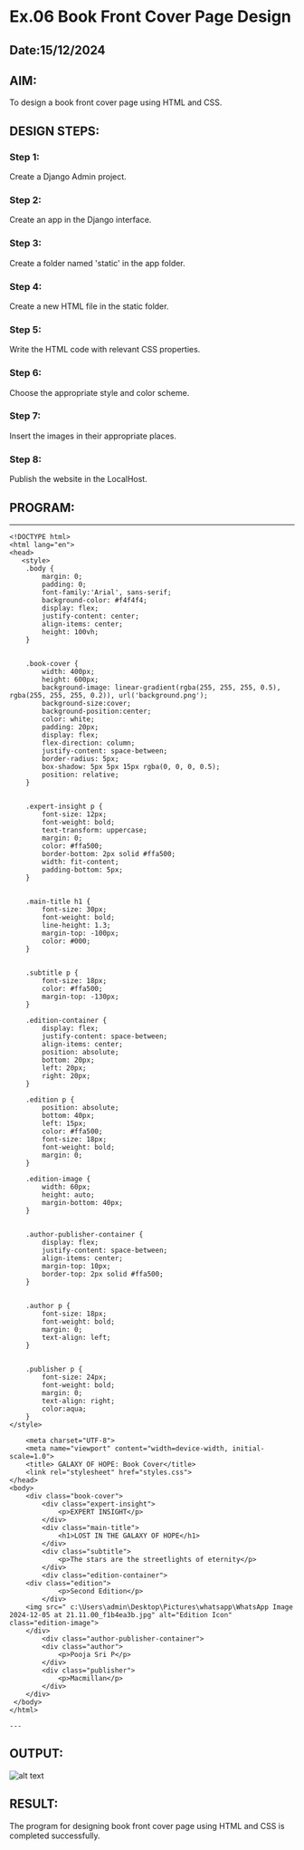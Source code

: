 # Ex.06 Book Front Cover Page Design
## Date:15/12/2024

## AIM:
To design a book front cover page using HTML and CSS.

## DESIGN STEPS:

### Step 1:
Create a Django Admin project.

### Step 2:
Create an app in the Django interface.

### Step 3:
Create a folder named 'static' in the app folder.

### Step 4:
Create a new HTML file in the static folder.

### Step 5:
Write the HTML code with relevant CSS properties.

### Step 6:
Choose the appropriate style and color scheme.

### Step 7:
Insert the images in their appropriate places.

### Step 8:
Publish the website in the LocalHost.

## PROGRAM:
---
```
<!DOCTYPE html>
<html lang="en">
<head>
   <style>
    .body {
        margin: 0;
        padding: 0;
        font-family:'Arial', sans-serif;
        background-color: #f4f4f4;
        display: flex;
        justify-content: center;
        align-items: center;
        height: 100vh;
    }
    
    
    .book-cover {
        width: 400px;
        height: 600px;
        background-image: linear-gradient(rgba(255, 255, 255, 0.5), rgba(255, 255, 255, 0.2)), url('background.png');
        background-size:cover;
        background-position:center;
        color: white;
        padding: 20px;
        display: flex;
        flex-direction: column;
        justify-content: space-between;
        border-radius: 5px;
        box-shadow: 5px 5px 15px rgba(0, 0, 0, 0.5);
        position: relative;
    }
    
    
    .expert-insight p {
        font-size: 12px;
        font-weight: bold;
        text-transform: uppercase;
        margin: 0;
        color: #ffa500;
        border-bottom: 2px solid #ffa500;
        width: fit-content;
        padding-bottom: 5px;
    }
    
    
    .main-title h1 {
        font-size: 30px;
        font-weight: bold;
        line-height: 1.3;
        margin-top: -100px;
        color: #000;
    }
    
    
    .subtitle p {
        font-size: 18px;
        color: #ffa500;
        margin-top: -130px;
    }
    
    .edition-container {
        display: flex;
        justify-content: space-between;
        align-items: center;
        position: absolute;
        bottom: 20px;
        left: 20px;
        right: 20px;
    }
    
    .edition p {
        position: absolute;
        bottom: 40px;
        left: 15px;
        color: #ffa500;
        font-size: 18px;
        font-weight: bold;
        margin: 0;
    }
    
    .edition-image {
        width: 60px;
        height: auto;
        margin-bottom: 40px;
    }
    
    
    .author-publisher-container {
        display: flex;
        justify-content: space-between;
        align-items: center;
        margin-top: 10px;
        border-top: 2px solid #ffa500;
    }
    
    
    .author p {
        font-size: 18px;
        font-weight: bold;
        margin: 0;
        text-align: left;
    }
    
    
    .publisher p {
        font-size: 24px;
        font-weight: bold;
        margin: 0;
        text-align: right;
        color:aqua;
    }
</style>
    
    <meta charset="UTF-8">
    <meta name="viewport" content="width=device-width, initial-scale=1.0">
    <title> GALAXY OF HOPE: Book Cover</title>
    <link rel="stylesheet" href="styles.css">
</head>
<body>
    <div class="book-cover">
        <div class="expert-insight">
            <p>EXPERT INSIGHT</p>
        </div>
        <div class="main-title">
            <h1>LOST IN THE GALAXY OF HOPE</h1>
        </div>
        <div class="subtitle">
            <p>The stars are the streetlights of eternity</p>
        </div>
        <div class="edition-container">
	<div class="edition">
            <p>Second Edition</p>
        </div>
	<img src=" c:\Users\admin\Desktop\Pictures\whatsapp\WhatsApp Image 2024-12-05 at 21.11.00_f1b4ea3b.jpg" alt="Edition Icon" class="edition-image">
	</div>
        <div class="author-publisher-container">
        <div class="author">
            <p>Pooja Sri P</p>
        </div>
        <div class="publisher">
            <p>Macmillan</p>
        </div>
    </div>
 </body>
</html>

---
```
## OUTPUT:
![alt text](<Screenshot 2024-12-15 211820-1.png>)

## RESULT:
The program for designing book front cover page using HTML and CSS is completed successfully.
